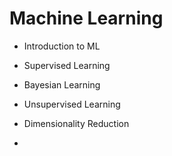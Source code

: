 # Machine Learning


- Introduction to ML

- Supervised Learning
- Bayesian Learning
- Unsupervised Learning
- Dimensionality Reduction
-